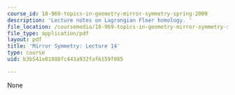 ```yaml
---
course_id: 18-969-topics-in-geometry-mirror-symmetry-spring-2009
description: 'Lecture notes on Lagrangian Floer homology. '
file_location: /coursemedia/18-969-topics-in-geometry-mirror-symmetry-spring-2009/b3b541e81880fc443a932faf6159f085_MIT18_969s09_lec14.pdf
file_type: application/pdf
layout: pdf
title: 'Mirror Symmetry: Lecture 14'
type: course
uid: b3b541e81880fc443a932faf6159f085

---
```

None